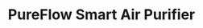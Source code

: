 ---
date_added: 2023-08-20
vendor: VOCOlinc
title: PureFlow Smart Air Purifier
category: aircomfort
zigbeemodel: ['VAP1']
compatible: [wifi]
mlink: https://www.vocolinc.com/products/pureflow-smart-air-purifier
---